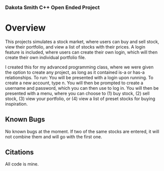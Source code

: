 ### Dakota Smith C++ Open Ended Project

# Overview
This projects simulates a stock market, where users can buy and sell stock, view their portfolio, and view a list of stocks with their prices. A login feature is included, where users can create their own login, which will then create their own individual portfolio file. 

I created this for my advanced programming class, where we were given the option to create any project, as long as it contained is-a or has-a relationships. 
To run:
You will be presented with a login upon running. To create a new account, type n. You will then be prompted to create a username and password, which you can then use to log in. You will then be presented with a menu, where you can choose to (1) buy stock, (2) sell stock, (3) view your portfolio, or (4) view a list of preset stocks for buying inspiration. 

## Known Bugs
No known bugs at the moment. If two of the same stocks are entered, it will not combine them and will go with the first one.

## Citations
All code is mine.

 
